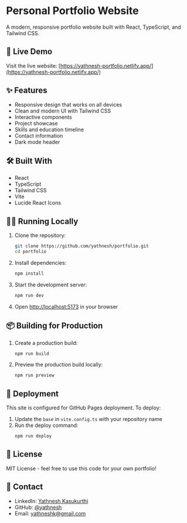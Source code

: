 # Personal Portfolio Website

A modern, responsive portfolio website built with React, TypeScript, and Tailwind CSS.

## 🚀 Live Demo

Visit the live website: [https://yathnesh-portfolio.netlify.app/](https://yathnesh-portfolio.netlify.app/)

## ✨ Features

- Responsive design that works on all devices
- Clean and modern UI with Tailwind CSS
- Interactive components
- Project showcase
- Skills and education timeline
- Contact information
- Dark mode header

## 🛠️ Built With

- React
- TypeScript
- Tailwind CSS
- Vite
- Lucide React Icons

## 🏃‍♂️ Running Locally

1. Clone the repository:
   ```bash
   git clone https://github.com/yathnesh/portfolio.git
   cd portfolio
   ```

2. Install dependencies:
   ```bash
   npm install
   ```

3. Start the development server:
   ```bash
   npm run dev
   ```

4. Open [http://localhost:5173](http://localhost:5173) in your browser

## 📦 Building for Production

1. Create a production build:
   ```bash
   npm run build
   ```

2. Preview the production build locally:
   ```bash
   npm run preview
   ```

## 🚀 Deployment

This site is configured for GitHub Pages deployment. To deploy:

1. Update the `base` in `vite.config.ts` with your repository name
2. Run the deploy command:
   ```bash
   npm run deploy
   ```

## 📝 License

MIT License - feel free to use this code for your own portfolio!

## 👤 Contact

- LinkedIn: [Yathnesh Kasukurthi](https://www.linkedin.com/in/yathnesh-kasukurthi/)
- GitHub: [@yathnesh](https://github.com/yathnesh)
- Email: yathneshk@gmail.com
